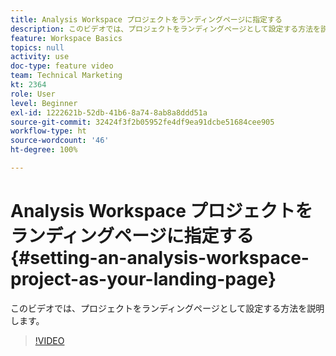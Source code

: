 ```yaml
---
title: Analysis Workspace プロジェクトをランディングページに指定する
description: このビデオでは、プロジェクトをランディングページとして設定する方法を説明します。
feature: Workspace Basics
topics: null
activity: use
doc-type: feature video
team: Technical Marketing
kt: 2364
role: User
level: Beginner
exl-id: 1222621b-52db-41b6-8a74-8ab8a8ddd51a
source-git-commit: 32424f3f2b05952fe4df9ea91dcbe51684cee905
workflow-type: ht
source-wordcount: '46'
ht-degree: 100%

---
```


# Analysis Workspace プロジェクトをランディングページに指定する {#setting-an-analysis-workspace-project-as-your-landing-page}

このビデオでは、プロジェクトをランディングページとして設定する方法を説明します。

>[!VIDEO](https://video.tv.adobe.com/v/25460/?quality=12)
